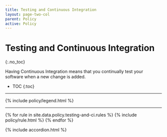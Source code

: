 ```yaml
---
title: Testing and Continuous Integration
layout: page-two-col
parent: Policy
active: Policy
---
```


# Testing and Continuous Integration
{:.no_toc}

Having Continuous Integration means that you continually test your software when a new change
is added. 

* TOC
{:toc}


<hr />

{% include policy/legend.html %}
<hr />

<main class="accordion">
{% for rule in site.data.policy.testing-and-ci.rules %}
    {% include policy/rule.html %}
{% endfor %}
</main>

{% include accordion.html %}
